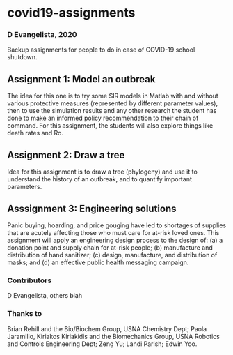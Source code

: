 # covid19-assignments
### D Evangelista, 2020
Backup assignments for people to do in case of COVID-19 school shutdown. 

## Assignment 1: Model an outbreak
The idea for this one is to try some SIR models in Matlab with and without various protective measures (represented by different parameter values), then to use the simulation results and any other research the student has done to make an informed policy recommendation to their chain of command. For this assignment, the students will also explore things like death rates and Ro. 

## Assignment 2: Draw a tree
Idea for this assignment is to draw a tree (phylogeny) and use it to understand the history of an outbreak, and to quantify important parameters. 

## Asssignment 3: Engineering solutions
Panic buying, hoarding, and price gouging have led to shortages of supplies that are acutely affecting those who must care for at-risk loved ones. This assignment will apply an engineering design process to the design of: (a) a donation point and supply chain for at-risk people; (b) manufacture and distribution of hand sanitizer; (c) design, manufacture, and distribution of masks; and (d) an effective public health messaging campaign. 

### Contributors
D Evangelista, others blah

### Thanks to
Brian Rehill and the Bio/Biochem Group, USNA Chemistry Dept; Paola Jaramillo, Kiriakos Kiriakidis and the Biomechanics Group, USNA Robotics and Controls Engineering Dept; Zeng Yu; Landi Parish; Edwin Yoo. 
